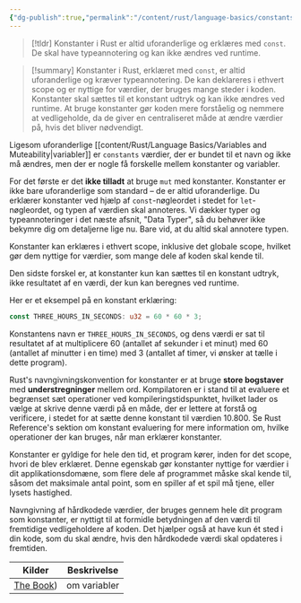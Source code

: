 ```yaml
---
{"dg-publish":true,"permalink":"/content/rust/language-basics/constants/","title":"Constants","tags":["Rust","gardenEntry","gardenEntry","gardenEntry","gardenEntry","gardenEntry"]}
---
```


> [!tldr] 
> Konstanter i Rust er altid uforanderlige og erklæres med `const`. De skal have typeannotering og kan ikke ændres ved runtime.

> [!summary] 
> Konstanter i Rust, erklæret med `const`, er altid uforanderlige og kræver typeannotering. De kan deklareres i ethvert scope og er nyttige for værdier, der bruges mange steder i koden. Konstanter skal sættes til et konstant udtryk og kan ikke ændres ved runtime. At bruge konstanter gør koden mere forståelig og nemmere at vedligeholde, da de giver en centraliseret måde at ændre værdier på, hvis det bliver nødvendigt.

Ligesom uforanderlige [[content/Rust/Language Basics/Variables and Muteability\|variabler]] er `constants` værdier, der er bundet til et navn og ikke må ændres, men der er nogle få forskelle mellem konstanter og variabler. 

For det første er det **ikke tilladt** at bruge `mut` med konstanter. Konstanter er ikke bare uforanderlige som standard – de er altid uforanderlige. Du erklærer konstanter ved hjælp af `const`-nøgleordet i stedet for `let`-nøgleordet, og typen af værdien skal annoteres. Vi dækker typer og typeannoteringer i det næste afsnit, "Data Typer", så du behøver ikke bekymre dig om detaljerne lige nu. Bare vid, at du altid skal annotere typen.

Konstanter kan erklæres i ethvert scope, inklusive det globale scope, hvilket gør dem nyttige for værdier, som mange dele af koden skal kende til.

Den sidste forskel er, at konstanter kun kan sættes til en konstant udtryk, ikke resultatet af en værdi, der kun kan beregnes ved runtime.

Her er et eksempel på en konstant erklæring:

```rust
const THREE_HOURS_IN_SECONDS: u32 = 60 * 60 * 3;
```

Konstantens navn er `THREE_HOURS_IN_SECONDS`, og dens værdi er sat til resultatet af at multiplicere 60 (antallet af sekunder i et minut) med 60 (antallet af minutter i en time) med 3 (antallet af timer, vi ønsker at tælle i dette program). 

Rust's navngivningskonvention for konstanter er at bruge **store bogstaver** med **understregninger** mellem ord. Kompilatoren er i stand til at evaluere et begrænset sæt operationer ved kompileringstidspunktet, hvilket lader os vælge at skrive denne værdi på en måde, der er lettere at forstå og verificere, i stedet for at sætte denne konstant til værdien 10.800. Se Rust Reference's sektion om konstant evaluering for mere information om, hvilke operationer der kan bruges, når man erklærer konstanter.

Konstanter er gyldige for hele den tid, et program kører, inden for det scope, hvori de blev erklæret. Denne egenskab gør konstanter nyttige for værdier i dit applikationsdomæne, som flere dele af programmet måske skal kende til, såsom det maksimale antal point, som en spiller af et spil må tjene, eller lysets hastighed.

Navngivning af hårdkodede værdier, der bruges gennem hele dit program som konstanter, er nyttigt til at formidle betydningen af den værdi til fremtidige vedligeholdere af koden. Det hjælper også at have kun ét sted i din kode, som du skal ændre, hvis den hårdkodede værdi skal opdateres i fremtiden.

| Kilder                                                                            | Beskrivelse  |
| --------------------------------------------------------------------------------- | ------------ |
| [The Book](https://doc.rust-lang.org/book/ch03-01-variables-and-mutability.html)) | om variabler |

